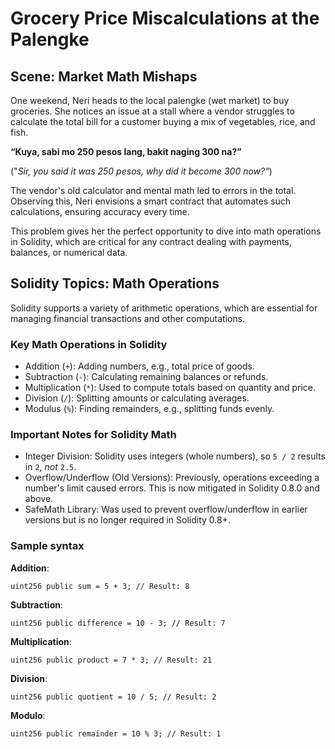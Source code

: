 # Grocery Price Miscalculations at the Palengke

## Scene: Market Math Mishaps

One weekend, Neri heads to the local palengke (wet market) to buy groceries. She notices an issue at a stall where a vendor struggles to calculate the total bill for a customer buying a mix of vegetables, rice, and fish.

**“Kuya, sabi mo 250 pesos lang, bakit naging 300 na?”**

("_Sir, you said it was 250 pesos, why did it become 300 now?"_)

The vendor's old calculator and mental math led to errors in the total. Observing this, Neri envisions a smart contract that automates such calculations, ensuring accuracy every time.

This problem gives her the perfect opportunity to dive into math operations in Solidity, which are critical for any contract dealing with payments, balances, or numerical data.

## Solidity Topics: Math Operations

Solidity supports a variety of arithmetic operations, which are essential for managing financial transactions and other computations.

### Key Math Operations in Solidity

- Addition (`+`): Adding numbers, e.g., total price of goods.
- Subtraction (`-`): Calculating remaining balances or refunds.
- Multiplication (`*`): Used to compute totals based on quantity and price.
- Division (`/`): Splitting amounts or calculating averages.
- Modulus (`%`): Finding remainders, e.g., splitting funds evenly.

### Important Notes for Solidity Math

- Integer Division: Solidity uses integers (whole numbers), so `5 / 2` results in `2`, _not_ `2.5`.
- Overflow/Underflow (Old Versions): Previously, operations exceeding a number's limit caused errors. This is now mitigated in Solidity 0.8.0 and above.
- SafeMath Library: Was used to prevent overflow/underflow in earlier versions but is no longer required in Solidity 0.8+.

### Sample syntax

**Addition**:

```solidity
uint256 public sum = 5 + 3; // Result: 8
```

**Subtraction**:

```solidity
uint256 public difference = 10 - 3; // Result: 7
```

**Multiplication**:

```solidity
uint256 public product = 7 * 3; // Result: 21
```

**Division**:

```solidity
uint256 public quotient = 10 / 5; // Result: 2
```

**Modulo**:

```solidity
uint256 public remainder = 10 % 3; // Result: 1
```